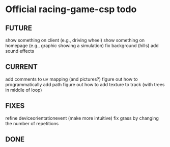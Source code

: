 # Official racing-game-csp todo

## FUTURE
show something on client (e.g., driving wheel)
show something on homepage (e.g., graphic showing a simulation)
fix background (hills)
add sound effects

## CURRENT
add comments to uv mapping (and pictures?)
figure out how to programmatically add path
figure out how to add texture to track (with trees in middle of loop)

## FIXES
refine deviceorientationevent (make more intuitive)
fix grass by changing the number of repetitions

## DONE
